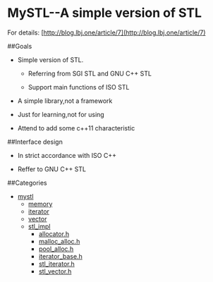 MySTL--A simple version of STL
=====

For details: [http://blog.lbj.one/article/7](http://blog.lbj.one/article/7)

##Goals

- Simple version of STL.
    
	- Referring from SGI STL and GNU C++ STL
	
	- Support main functions of ISO STL

- A simple library,not a framework

- Just for learning,not for using

- Attend to add some c++11 characteristic

##Interface design

- In strict accordance with ISO C++

- Reffer to GNU C++ STL

##Categories

- [mystl](https://github.com/zjulbj/mystl/tree/master/mystl "https://github.com/zjulbj/mystl/tree/master/mystl")
	- [memory](mystl/memory "mystl/memory")		
	- [iterator](mystl/iterator "mystl/iterator")	
	- [vector](mystl/vector "mystl/vector")	
	- [stl_impl](https://github.com/zjulbj/mystl/tree/master/mystl/stl_impl "https://github.com/zjulbj/mystl/tree/master/mystl/stl_impl")
		- [allocator.h](mystl/stl_impl/allocator.h "mystl/stl_impl/allocator.h")
		- [malloc_alloc.h](mystl/stl_impl/malloc_alloc.h "/mystl/stl_impl/malloc_alloc.h")
		- [pool_alloc.h]( /mystl/stl_impl/pool_alloc.h "/mystl/stl_impl/pool_alloc.h")
		- [iterator_base.h](mystl/stl_impl/iterator_base.h "mystl/stl_impl/iterator_base.h")
		- [stl_iterator.h](mystl/stl_impl/stl_iterator.h "mystl/stl_impl/stl_iterator.h")
		- [stl_vector.h](/mystl/stl_impl/stl_vector.h "mystl/stl_impl/stl_vector.h")


